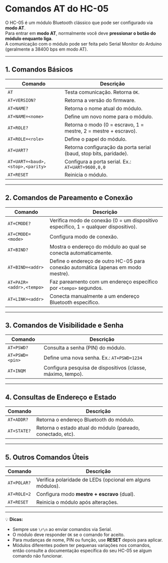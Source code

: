 # Comandos AT do HC-05

O HC-05 é um módulo Bluetooth clássico que pode ser configurado via **modo AT**.  
Para entrar em **modo AT**, normalmente você deve **pressionar o botão do módulo enquanto liga**.  
A comunicação com o módulo pode ser feita pelo Serial Monitor do Arduino (geralmente a 38400 bps em modo AT).

---

## 1. Comandos Básicos

| Comando                          | Descrição                                                         |
| -------------------------------- | ----------------------------------------------------------------- |
| `AT`                             | Testa comunicação. Retorna `OK`.                                  |
| `AT+VERSION?`                    | Retorna a versão do firmware.                                     |
| `AT+NAME?`                       | Retorna o nome atual do módulo.                                   |
| `AT+NAME=<nome>`                 | Define um novo nome para o módulo.                                |
| `AT+ROLE?`                       | Retorna o modo (0 = escravo, 1 = mestre, 2 = mestre + escravo).   |
| `AT+ROLE=<role>`                 | Define o papel do módulo.                                         |
| `AT+UART?`                       | Retorna configuração da porta serial (baud, stop bits, paridade). |
| `AT+UART=<baud>,<stop>,<parity>` | Configura a porta serial. Ex.: `AT+UART=9600,0,0`                 |
| `AT+RESET`                       | Reinicia o módulo.                                                |

---

## 2. Comandos de Pareamento e Conexão

| Comando                  | Descrição                                                                           |
| ------------------------ | ----------------------------------------------------------------------------------- |
| `AT+CMODE?`              | Verifica modo de conexão (0 = um dispositivo específico, 1 = qualquer dispositivo). |
| `AT+CMODE=<mode>`        | Configura modo de conexão.                                                          |
| `AT+BIND?`               | Mostra o endereço do módulo ao qual se conecta automaticamente.                     |
| `AT+BIND=<addr>`         | Define o endereço de outro HC-05 para conexão automática (apenas em modo mestre).   |
| `AT+PAIR=<addr>,<tempo>` | Faz pareamento com um endereço específico por `<tempo>` segundos.                   |
| `AT+LINK=<addr>`         | Conecta manualmente a um endereço Bluetooth específico.                             |

---

## 3. Comandos de Visibilidade e Senha

| Comando         | Descrição                                                   |
| --------------- | ----------------------------------------------------------- |
| `AT+PSWD?`      | Consulta a senha (PIN) do módulo.                           |
| `AT+PSWD=<pin>` | Define uma nova senha. Ex.: `AT+PSWD=1234`                  |
| `AT+INQM`       | Configura pesquisa de dispositivos (classe, máximo, tempo). |

---

## 4. Consultas de Endereço e Estado

| Comando     | Descrição                                                   |
| ----------- | ----------------------------------------------------------- |
| `AT+ADDR?`  | Retorna o endereço Bluetooth do módulo.                     |
| `AT+STATE?` | Retorna o estado atual do módulo (pareado, conectado, etc). |

---

## 5. Outros Comandos Úteis

| Comando     | Descrição                                                 |
| ----------- | --------------------------------------------------------- |
| `AT+POLAR?` | Verifica polaridade de LEDs (opcional em alguns módulos). |
| `AT+ROLE=2` | Configura modo **mestre + escravo** (dual).               |
| `AT+RESET`  | Reinicia o módulo após alterações.                        |

---

💡 **Dicas:**

- Sempre use `\r\n` ao enviar comandos via Serial.
- O módulo deve responder `OK` se o comando for aceito.
- Para mudanças de nome, PIN ou função, use **RESET** depois para aplicar.
- Módulos diferentes podem ter pequenas variações nos comandos, então consulte a documentação específica do seu HC-05 se algum comando não funcionar.

